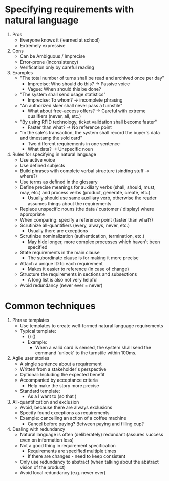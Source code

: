 # Specifying requirements with natural language
1. Pros
    - Everyone knows it (learned at school)
    - Extremely expressive
1. Cons
    - Can be Ambiguous / Imprecise
    - Error-prone (inconsistency)
    - Verification only by careful reading
1. Examples
    - "The total number of turns shall be read and archived once per day"
        * Imprecise: Who should do this? -> Passive voice
        * Vague: When should this be done?
    - "The system shall send usage statistics"
        * Imprecise: To whom? -> incomplete phrasing
    - "An authorized skier shall never pass a turnstile"
        * What about free-access offers? -> Careful with extreme qualifiers (never, all, etc.)
    - "By using RFID technology, ticket validation shall become faster"
        * Faster than what? -> No reference point
    - "In the sale's transaction, the system shall record the buyer's data and timestamp the sold card"
        * Two different requirements in one sentence
        * What data? -> Unspecific noun
1. Rules for specifying in natural language
    - Use active voice
    - Use defined subjects
    - Build phrases with complete verbal structure (sinding stuff -> where?)
    - Use terms as defined in the glossary
    - Define precise meanings for auxiliary verbs (shall, should, must, may, etc.) and process verbs (product, generate, create, etc.)
        * Usually should use same auxiliary verb, otherwise the reader assumes things about the requirements
    - Replace unspecific nouns (the data / customer / display) where appropriate
    - When comparing: specify a reference point (faster than what?)
    - Scrutinize all-quantifiers (every, always, never, etc.)
        * Usually there are exceptions
    - Scrutinize nominalization (authentication, termination, etc.)
        * May hide longer, more complex processes which haven't been specified
    - State requirements in the main clause
        * The subordinate clause is for making it more precise
    - Attach a unique ID to each requirement
        * Makes it easier to reference (in case of change)
    - Structure the requirements in sections and subsections
        * A long list is also not very helpful
    - Avoid redundancy (never ever = never)



# Common techniques
1. Phrase templates
    - Use templates to create well-formed natural language requirements
    - Typical template:
        * (<Condition>) <Subject> <Action> <Objects> (<Restrictions>)
        * Example:
            + When a valid card is sensed, the system shall send the command 'unlock' to the turnstile within 100ms.
1. Agile user stories
    - A single sentence about a requirement
    - Written from a stakeholder's perspective
    - Optional: Including the expected benefit
    - Accompanied by acceptance criteria
        * Help make the story more precise
    - Standard template:
        * As a <role> I want to <requirement> (so that <benefit>)
1. All-quantification and exclusion
    - Avoid, because there are always exclusions
    - Specify found exceptions as requirements
    - Example: cancelling an action of a coffee machine
        * Cancel before paying? Between paying and filling cup?
1. Dealing with redundancy
    - Natural language is often (deliberately) redundant (assures success even on information loss)
    - Not a good thing in requirement specification
        * Requirements are specified multiple times
        * If there are changes - need to keep consistent
    - Only use redundancy to abstract (when talking about the abstract vision of the product)
    - Avoid local redundancy (e.g. never ever)
